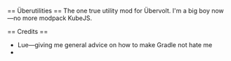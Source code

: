 == Überutilities ==
The one true utility mod for Übervolt. I'm a big boy now—no more modpack KubeJS.

== Credits ==
* Lue—giving me general advice on how to make Gradle not 
  hate me
* 